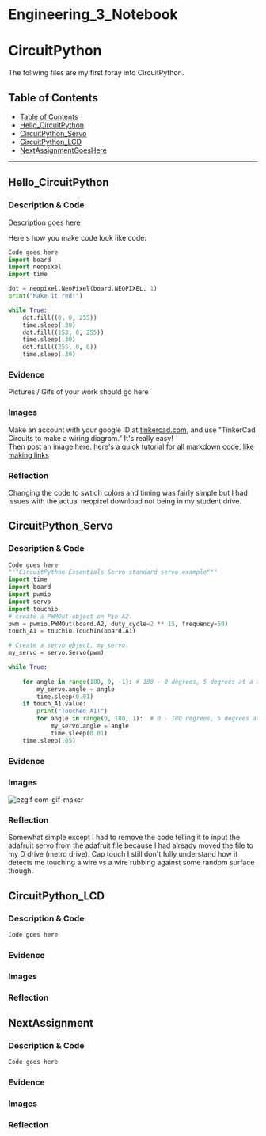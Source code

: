 # Engineering_3_Notebook
# CircuitPython
 The follwing files are my first foray into CircuitPython.
## Table of Contents
* [Table of Contents](#TableOfContents)
* [Hello_CircuitPython](#Hello_CircuitPython)
* [CircuitPython_Servo](#CircuitPython_Servo)
* [CircuitPython_LCD](#CircuitPython_LCD)
* [NextAssignmentGoesHere](#NextAssignment)
---

## Hello_CircuitPython

### Description & Code
Description goes here

Here's how you make code look like code:

```python
Code goes here
import board
import neopixel
import time

dot = neopixel.NeoPixel(board.NEOPIXEL, 1)
print("Make it red!")

while True:
    dot.fill((0, 0, 255))
    time.sleep(.30)
    dot.fill((153, 0, 255))
    time.sleep(.30)
    dot.fill((255, 0, 0))
    time.sleep(.30)
```

### Evidence
Pictures / Gifs of your work should go here

### Images
Make an account with your google ID at [tinkercad.com](https://www.tinkercad.com/learn/circuits), and use "TinkerCad Circuits to make a wiring diagram."  It's really easy!  
Then post an image here.   [here's a quick tutorial for all markdown code, like making links](https://www.markdownguide.org/basic-syntax/)

### Reflection


Changing the code to swtich colors and timing was fairly simple but I had issues with the actual neopixel download not being in my student drive.




## CircuitPython_Servo

### Description & Code

```python
Code goes here
"""CircuitPython Essentials Servo standard servo example"""
import time
import board
import pwmio
import servo
import touchio
# create a PWMOut object on Pin A2.
pwm = pwmio.PWMOut(board.A2, duty_cycle=2 ** 15, frequency=50)
touch_A1 = touchio.TouchIn(board.A1)

# Create a servo object, my_servo.
my_servo = servo.Servo(pwm)

while True:
    
    for angle in range(180, 0, -1): # 180 - 0 degrees, 5 degrees at a time.
        my_servo.angle = angle
        time.sleep(0.01)
    if touch_A1.value:
        print("Touched A1!")
        for angle in range(0, 180, 1):  # 0 - 180 degrees, 5 degrees at a time.
            my_servo.angle = angle
            time.sleep(0.01)
    time.sleep(.05) 


```

### Evidence

### Images
![ezgif com-gif-maker](https://user-images.githubusercontent.com/71345181/133622973-0dc4623e-d1af-48bd-8901-5fd99dc2f4a8.gif)

### Reflection
Somewhat simple except I had to remove the code telling it to input the adafruit servo from the adafruit file because I had already moved the file to my D drive (metro drive). Cap touch I still don't fully understand how it detects me touching a wire vs a wire rubbing against some random surface though.



## CircuitPython_LCD

### Description & Code

```python
Code goes here

```

### Evidence

### Images

### Reflection





## NextAssignment

### Description & Code

```python
Code goes here

```

### Evidence

### Images

### Reflection
